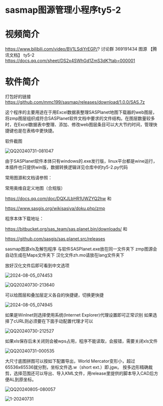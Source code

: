 # sasmap图源管理小程序ty5-2
# 视频简介 
https://www.bilibili.com/video/BV1LSdiYrEGP/? 
讨论群  369191434  图源 【腾讯文档】 ty5-2  
https://docs.qq.com/sheet/DS2x4SWhGd1ZmS3dK?tab=000001

# 软件简介 
打包好的链接 https://github.com/mmc199/sasmap/releases/download/1.0.0/SAS.7z 

这个程序的主要用途在于用Excel数据表整理SASPlanet地图下载器的web图层，将zmp图层组织成符合SASPlanet软件文档中要求的文件结构。在图层数量较多时，在Excel数据表中整理、添加、修改web图层条目可以大大节约时间，管理快捷键也是在表格中更快捷。
 
软件截图

![QQ20240731-081047](https://github.com/user-attachments/assets/6e0a3805-62b6-4d5f-8ff7-706021262f2b)

由于SASPlanet软件本体只有windows的.exe发行版，linux平台都是wine运行，本插件也只提供win版，数据转换逻辑详见仓库中的ty5-2.py代码

常用图源和文档请参照：

常用奥维自定义地图（合规版）  

https://docs.qq.com/doc/DQXJLbHR1UWZYQ2hw  和  

https://www.sasgis.org/wikisasiya/doku.php/zmp  

程序本体下载地址：   

https://bitbucket.org/sas_team/sas.planet.bin/downloads/  和  

https://github.com/sasgis/sas.planet.src/releases  

sasmap图源xls及解包程序
与软件SASPlanet.exe放在同一文件夹下
zmp图源会自动生成在Maps文件夹下
汉化文件zh.mo请放在lang文件夹下

放好汉化文件后即可看到中文选项

![2024-08-05_074453](https://github.com/user-attachments/assets/0b4f4722-a74c-48ab-9aa5-3f63abc45313)

![QQ20240730-213640](https://github.com/user-attachments/assets/57360c85-10bc-4009-bf0b-82db16bae0bb)

可以给图层和叠加层定义各自的快捷键，切换更快捷

![2024-08-05_074945](https://github.com/user-attachments/assets/21b688b4-d9f0-4da8-b14b-ec510724fb63)

如果是WinInet则选择使用系统(Internet Explorer)代理设置即可正常识别
如果选择了cURL则必须要在下面手动配置代理才可以

![QQ20240730-212527](https://github.com/user-attachments/assets/664454aa-a9ed-4c57-88c0-250f08b9cdc3)

如果xls保存后未关闭则会被wps占用，程序不能读取，会报错，需要关闭xls文件

![QQ20240731-000535](https://github.com/user-attachments/assets/29ddc164-b06e-464a-8be6-fd14aa712654)

大尺寸底图拼图可以按如下配置导出，World Mercator变形小，超过65536x65536就分割，坐标文件选.w（short ext.）即.jgw。
按多边形精确裁剪，选择范围还可以导出、导入KML文件，用release里提供的脚本导入CAD后方便AL到原坐标。

![QQ20240805-080057](https://github.com/user-attachments/assets/11642a70-3fee-4923-915b-7c0496bfc247)

![1-20240731](https://github.com/user-attachments/assets/1bcef6da-ff97-4d44-b512-8f44b61c0ec6)

